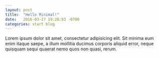 ```yaml
---
layout: post
title:  "Hello Minimal!"
date:   2016-03-17 19:28:03 -0700
categories: start blog
---
```

Lorem ipsum dolor sit amet, consectetur adipisicing elit. Sit minima eum enim itaque saepe, a illum mollitia ducimus corporis aliquid error, neque quisquam sequi quaerat nemo quos non quasi, rerum.
